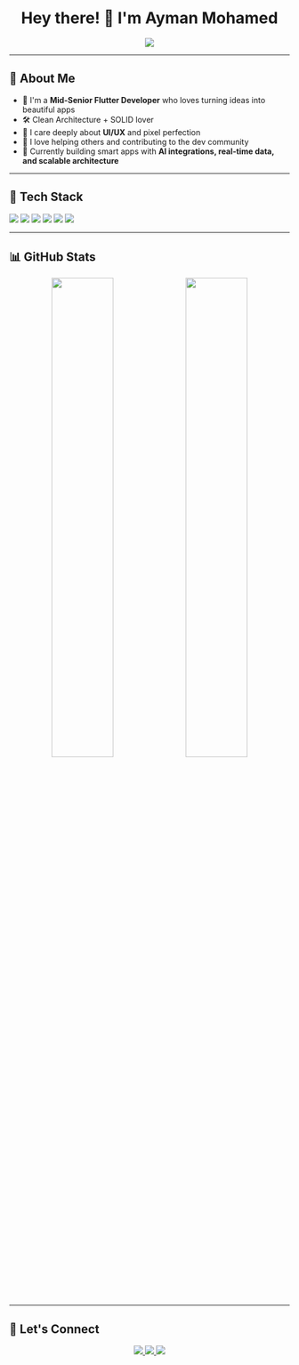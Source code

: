 <h1 align="center">Hey there! 👋 I'm Ayman Mohamed</h1>
<p align="center">
  <img src="https://readme-typing-svg.herokuapp.com?font=Fira+Code&size=22&pause=1000&color=2D64BC&center=true&vCenter=true&width=500&lines=Mid+Senior+Flutter+Developer;Clean+Architecture+Enthusiast;Love+Building+Cool+UIs+%F0%9F%96%A5%EF%B8%8F;Open+Source+Contributor+%F0%9F%94%A5;Coffee+%E2%98%95+%2B+Code+%3D+Perfect+Day" />
</p>

---

## 🚀 About Me

- 🧠 I'm a **Mid-Senior Flutter Developer** who loves turning ideas into beautiful apps  
- 🛠 Clean Architecture + SOLID lover  
- 🎨 I care deeply about **UI/UX** and pixel perfection  
- 💬 I love helping others and contributing to the dev community  
- 🤖 Currently building smart apps with **AI integrations, real-time data, and scalable architecture**

---

## 🧰 Tech Stack

<p>
  <img src="https://img.shields.io/badge/Flutter-02569B?style=for-the-badge&logo=flutter&logoColor=white"/>
  <img src="https://img.shields.io/badge/Dart-0175C2?style=for-the-badge&logo=dart&logoColor=white"/>
  <img src="https://img.shields.io/badge/Firebase-ffca28?style=for-the-badge&logo=firebase&logoColor=black" />
  <img src="https://img.shields.io/badge/Supabase-3ECF8E?style=for-the-badge&logo=supabase&logoColor=black" />
  <img src="https://img.shields.io/badge/Clean%20Architecture-%2300C7B7.svg?style=for-the-badge&logo=layers&logoColor=white" />
  <img src="https://img.shields.io/badge/Git-%23F05032.svg?style=for-the-badge&logo=git&logoColor=white"/>
</p>

---

## 📊 GitHub Stats

<p align="center">
  <img src="https://github-readme-stats.vercel.app/api?username=AymanMohamed688&show_icons=true&theme=radical" width="47%"/>
  <img src="https://github-readme-streak-stats.herokuapp.com/?user=AymanMohamed688&theme=radical" width="47%"/>
</p>

---

## 🔗 Let's Connect

<p align="center">
  <a href="https://linkedin.com/in/aymanmohamed688">
    <img src="https://img.shields.io/badge/LinkedIn-blue?style=for-the-badge&logo=linkedin&logoColor=white"/>
  </a>
  <a href="mailto:ayman.dev688@gmail.com">
    <img src="https://img.shields.io/badge/Gmail-red?style=for-the-badge&logo=gmail&logoColor=white"/>
  </a>
  <a href="https://github.com/AymanMohamed688">
    <img src="https://img.shields.io/badge/GitHub-black?style=for-the-badge&logo=github&logoColor=white"/>
  </a>
</p>
